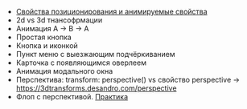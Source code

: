 - [Свойства позиционирования и анимируемые свойства](https://medium.com/@ArthurFinkler/css-animations-translate-vs-absolute-positioning-and-background-position-dd39fbdeade5)
- 2d vs 3d тнансофрмации
- Анимация A -> B -> A
- Простая кнопка
- Кнопка и иконкой
- Пункт меню с выезжающим подчёркиванием
- Карточка с появляющимся оверлеем
- Анимация модального окна
- Перспектива: transform: perspective() vs свойство perspective ->
  https://3dtransforms.desandro.com/perspective
- Флоп с перспективой. [Практика](https://3dtransforms.desandro.com/card-flip)
